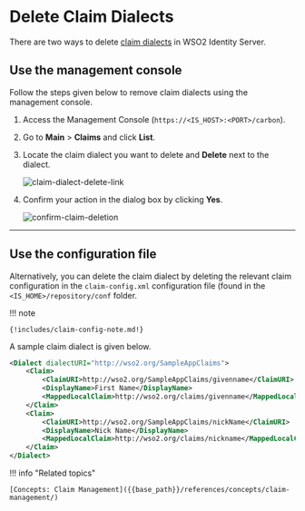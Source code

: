 # Delete Claim Dialects

There are two ways to delete [claim dialects]({{base_path}}/guides/dialects/add-claim-dialects) in WSO2 Identity Server.

## Use the management console

Follow the steps given below to remove claim dialects using the
management console.

1.  Access the Management Console (`https://<IS_HOST>:<PORT>/carbon`).
2.  Go to **Main** > **Claims** and click **List**.
3.  Locate the claim dialect you want to delete and
    **Delete** next to the dialect.  

    ![claim-dialect-delete-link]({{base_path}}/assets/img/guides/claim-dialect-delete-link.png)

4.  Confirm your action in the dialog box by clicking **Yes**.  

    ![confirm-claim-deletion]({{base_path}}/assets/img/guides/confirm-claim-deletion.png)

---

## Use the configuration file

Alternatively, you can delete the claim dialect by deleting the relevant claim configuration in the `claim-config.xml` configuration file (found in the `<IS_HOME>/repository/conf` folder. 

!!! note
    
    {!includes/claim-config-note.md!}  

A sample claim dialect is given below.

``` xml
<Dialect dialectURI="http://wso2.org/SampleAppClaims">
    <Claim>
        <ClaimURI>http://wso2.org/SampleAppClaims/givenname</ClaimURI>
        <DisplayName>First Name</DisplayName>
        <MappedLocalClaim>http://wso2.org/claims/givenname</MappedLocalClaim>
    </Claim>
    <Claim>
        <ClaimURI>http://wso2.org/SampleAppClaims/nickName</ClaimURI>
        <DisplayName>Nick Name</DisplayName>
        <MappedLocalClaim>http://wso2.org/claims/nickname</MappedLocalClaim>
    </Claim>
</Dialect>
```  
    
!!! info "Related topics"

    [Concepts: Claim Management]({{base_path}}/references/concepts/claim-management/)